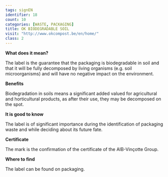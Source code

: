 ```yaml
---
tags: signEN
identifier: 18
count: 10
categories: [WASTE, PACKAGING]
title: OK BIODEGRADABLE SOIL
visit: "http://www.okcompost.be/en/home/"
class: 2
---
```

**What does it mean?**

The label is the guarantee that the packaging is biodegradable in soil and that it will be fully decomposed by living organisms (e.g. soil microorganisms) and will have no negative impact on the environment.

**Benefits**

Biodegradation in soils means a significant added valued for agricultural and horticultural products, as after their use, they may be decomposed on the spot.

**It is good to know**

The label is of significant importance during the identification of packaging waste and while deciding about its future fate.

**Certificate**

The mark is the confirmation of the certificate of the AIB-Vinçotte Group.

**Where to find**

The label can be found on packaging.